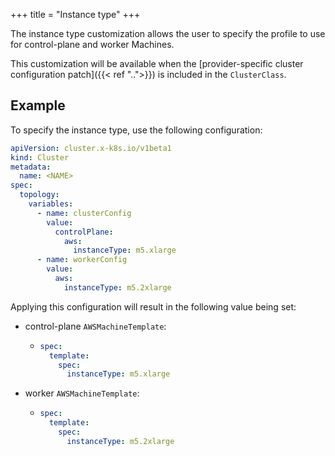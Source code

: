 +++
title = "Instance type"
+++

The instance type customization allows the user to specify the profile to use for control-plane
and worker Machines.

This customization will be available when the
[provider-specific cluster configuration patch]({{< ref "..">}}) is included in the `ClusterClass`.

## Example

To specify the instance type, use the following configuration:

```yaml
apiVersion: cluster.x-k8s.io/v1beta1
kind: Cluster
metadata:
  name: <NAME>
spec:
  topology:
    variables:
      - name: clusterConfig
        value:
          controlPlane:
            aws:
              instanceType: m5.xlarge
      - name: workerConfig
        value:
          aws:
            instanceType: m5.2xlarge
```

Applying this configuration will result in the following value being set:

- control-plane `AWSMachineTemplate`:

  - ```yaml
    spec:
      template:
        spec:
          instanceType: m5.xlarge
    ```

- worker `AWSMachineTemplate`:

  - ```yaml
    spec:
      template:
        spec:
          instanceType: m5.2xlarge
    ```
